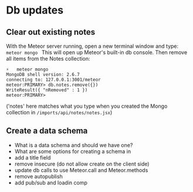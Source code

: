 # Db updates

## Clear out existing notes

With the Meteor server running, open a new terminal window and type:
  ```meteor mongo ```
  This will open up Meteor's built-in db console.
  Then remove all items from the Notes collection:
  
  ```
  ⚡   meteor mongo
MongoDB shell version: 2.6.7
connecting to: 127.0.0.1:3001/meteor
meteor:PRIMARY> db.notes.remove({})
WriteResult({ "nRemoved" : 1 })
meteor:PRIMARY> 
```
('notes' here matches what you type when you created the Mongo collection in ``` /imports/api/notes/notes.jsx ```)
  
## Create a data schema

- What is a data schema and should we have one?
- What are some options for creating a schema in 
- add a title field
- remove insecure (do not allow create on the client side)
- update db calls to use Meteor.call and Meteor.methods
- remove autopublish
- add pub/sub and loadin comp


